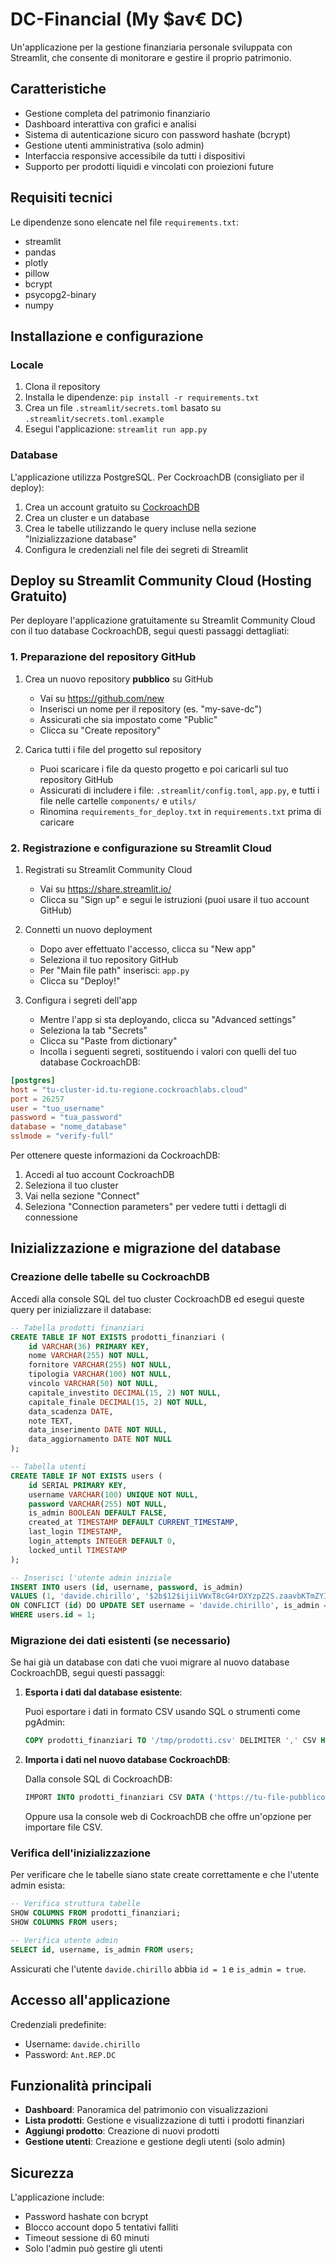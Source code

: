 # DC-Financial (My $av€ DC)

Un'applicazione per la gestione finanziaria personale sviluppata con Streamlit, che consente di monitorare e gestire il proprio patrimonio.

## Caratteristiche

- Gestione completa del patrimonio finanziario
- Dashboard interattiva con grafici e analisi
- Sistema di autenticazione sicuro con password hashate (bcrypt)
- Gestione utenti amministrativa (solo admin)
- Interfaccia responsive accessibile da tutti i dispositivi
- Supporto per prodotti liquidi e vincolati con proiezioni future

## Requisiti tecnici

Le dipendenze sono elencate nel file `requirements.txt`:

- streamlit
- pandas
- plotly
- pillow
- bcrypt
- psycopg2-binary
- numpy

## Installazione e configurazione

### Locale
1. Clona il repository
2. Installa le dipendenze: `pip install -r requirements.txt`
3. Crea un file `.streamlit/secrets.toml` basato su `.streamlit/secrets.toml.example`
4. Esegui l'applicazione: `streamlit run app.py`

### Database
L'applicazione utilizza PostgreSQL. Per CockroachDB (consigliato per il deploy):

1. Crea un account gratuito su [CockroachDB](https://www.cockroachlabs.com/get-started-cockroachdb/)
2. Crea un cluster e un database
3. Crea le tabelle utilizzando le query incluse nella sezione "Inizializzazione database"
4. Configura le credenziali nel file dei segreti di Streamlit

## Deploy su Streamlit Community Cloud (Hosting Gratuito)

Per deployare l'applicazione gratuitamente su Streamlit Community Cloud con il tuo database CockroachDB, segui questi passaggi dettagliati:

### 1. Preparazione del repository GitHub

1. Crea un nuovo repository **pubblico** su GitHub
   - Vai su https://github.com/new
   - Inserisci un nome per il repository (es. "my-save-dc")
   - Assicurati che sia impostato come "Public"
   - Clicca su "Create repository"

2. Carica tutti i file del progetto sul repository
   - Puoi scaricare i file da questo progetto e poi caricarli sul tuo repository GitHub
   - Assicurati di includere i file: `.streamlit/config.toml`, `app.py`, e tutti i file nelle cartelle `components/` e `utils/`
   - Rinomina `requirements_for_deploy.txt` in `requirements.txt` prima di caricare

### 2. Registrazione e configurazione su Streamlit Cloud

1. Registrati su Streamlit Community Cloud
   - Vai su https://share.streamlit.io/
   - Clicca su "Sign up" e segui le istruzioni (puoi usare il tuo account GitHub)

2. Connetti un nuovo deployment
   - Dopo aver effettuato l'accesso, clicca su "New app"
   - Seleziona il tuo repository GitHub
   - Per "Main file path" inserisci: `app.py`
   - Clicca su "Deploy!"

3. Configura i segreti dell'app
   - Mentre l'app si sta deployando, clicca su "Advanced settings"
   - Seleziona la tab "Secrets"
   - Clicca su "Paste from dictionary"
   - Incolla i seguenti segreti, sostituendo i valori con quelli del tuo database CockroachDB:

```toml
[postgres]
host = "tu-cluster-id.tu-regione.cockroachlabs.cloud"
port = 26257
user = "tuo_username"
password = "tua_password"
database = "nome_database"
sslmode = "verify-full"
```

Per ottenere queste informazioni da CockroachDB:

1. Accedi al tuo account CockroachDB
2. Seleziona il tuo cluster
3. Vai nella sezione "Connect"
4. Seleziona "Connection parameters" per vedere tutti i dettagli di connessione

## Inizializzazione e migrazione del database

### Creazione delle tabelle su CockroachDB

Accedi alla console SQL del tuo cluster CockroachDB ed esegui queste query per inizializzare il database:

```sql
-- Tabella prodotti finanziari
CREATE TABLE IF NOT EXISTS prodotti_finanziari (
    id VARCHAR(36) PRIMARY KEY,
    nome VARCHAR(255) NOT NULL,
    fornitore VARCHAR(255) NOT NULL,
    tipologia VARCHAR(100) NOT NULL,
    vincolo VARCHAR(50) NOT NULL,
    capitale_investito DECIMAL(15, 2) NOT NULL,
    capitale_finale DECIMAL(15, 2) NOT NULL,
    data_scadenza DATE,
    note TEXT,
    data_inserimento DATE NOT NULL,
    data_aggiornamento DATE NOT NULL
);

-- Tabella utenti
CREATE TABLE IF NOT EXISTS users (
    id SERIAL PRIMARY KEY,
    username VARCHAR(100) UNIQUE NOT NULL,
    password VARCHAR(255) NOT NULL,
    is_admin BOOLEAN DEFAULT FALSE,
    created_at TIMESTAMP DEFAULT CURRENT_TIMESTAMP,
    last_login TIMESTAMP,
    login_attempts INTEGER DEFAULT 0,
    locked_until TIMESTAMP
);

-- Inserisci l'utente admin iniziale
INSERT INTO users (id, username, password, is_admin)
VALUES (1, 'davide.chirillo', '$2b$12$ijiiVWxT8cG4rDXYzpZ2S.zaavbKTmZYIoy9H4Y6kXsllCpcCbpZK', TRUE)
ON CONFLICT (id) DO UPDATE SET username = 'davide.chirillo', is_admin = TRUE
WHERE users.id = 1;
```

### Migrazione dei dati esistenti (se necessario)

Se hai già un database con dati che vuoi migrare al nuovo database CockroachDB, segui questi passaggi:

1. **Esporta i dati dal database esistente**:
   
   Puoi esportare i dati in formato CSV usando SQL o strumenti come pgAdmin:
   
   ```sql
   COPY prodotti_finanziari TO '/tmp/prodotti.csv' DELIMITER ',' CSV HEADER;
   ```

2. **Importa i dati nel nuovo database CockroachDB**:
   
   Dalla console SQL di CockroachDB:
   
   ```sql
   IMPORT INTO prodotti_finanziari CSV DATA ('https://tu-file-pubblico-url/prodotti.csv') WITH skip='1';
   ```
   
   Oppure usa la console web di CockroachDB che offre un'opzione per importare file CSV.

### Verifica dell'inizializzazione

Per verificare che le tabelle siano state create correttamente e che l'utente admin esista:

```sql
-- Verifica struttura tabelle
SHOW COLUMNS FROM prodotti_finanziari;
SHOW COLUMNS FROM users;

-- Verifica utente admin
SELECT id, username, is_admin FROM users;
```

Assicurati che l'utente `davide.chirillo` abbia `id = 1` e `is_admin = true`.

## Accesso all'applicazione

Credenziali predefinite:
- Username: `davide.chirillo`
- Password: `Ant.REP.DC`

## Funzionalità principali

- **Dashboard**: Panoramica del patrimonio con visualizzazioni
- **Lista prodotti**: Gestione e visualizzazione di tutti i prodotti finanziari
- **Aggiungi prodotto**: Creazione di nuovi prodotti
- **Gestione utenti**: Creazione e gestione degli utenti (solo admin)

## Sicurezza

L'applicazione include:
- Password hashate con bcrypt
- Blocco account dopo 5 tentativi falliti
- Timeout sessione di 60 minuti
- Solo l'admin può gestire gli utenti

